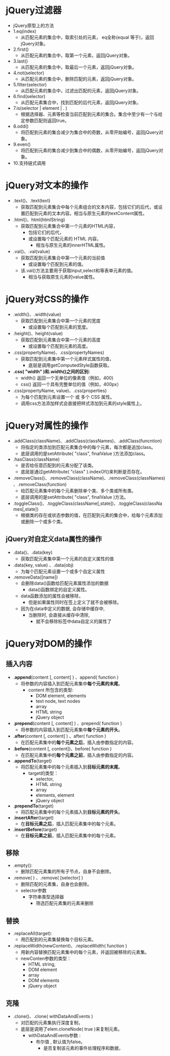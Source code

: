 # jQuery过滤器

- jQuery原型上的方法
- 1.eq(index)
  - 从匹配元素的集合中，取索引处的元素， eq全称(equal 等于)，返回jQuery对象。
- 2.first()
  - 从匹配元素的集合中，取第一个元素，返回jQuery对象。
- 3.last()
  - 从匹配元素的集合中，取最后一个元素，返回jQuery对象。
- 4.not(selector)
  - 从匹配元素的集合中，删除匹配的元素，返回jQuery对象。
- 5.filter(selector)
  - 从匹配元素的集合中，过滤出匹配的元素，返回jQuery对象。
- 6.find(selector)
  - 从匹配元素集合中，找到匹配的后代元素，返回jQuery对象。
- 7.is(selector | element |  . )
  - 根据选择器、元素等检查当前匹配到元素的集合。集合中至少有一个与给定参数匹配则返回true。
- 8.odd() 
  - 将匹配到元素的集合减少为集合中的奇数，从零开始编号，返回jQuery对象。
- 9.even()
  - 将匹配到元素的集合减少到集合中的偶数，从零开始编号，返回jQuery对象。
- 10.支持链式调用



# jQuery对文本的操作

- .text()、.text(text)
  - 获取匹配到元素集合中每个元素组合的文本内容，包括它们的后代，或设置匹配到元素的文本内容。相当与原生元素的textContent属性。
- .html()、html(htmlString)
  - 获取匹配到元素集合中第一个元素的HTML内容，
    - 包括它们的后代，
    - 或设置每个匹配元素的 HTML 内容。
      - 相当与原生元素的innerHTML属性。
- .val()、.val(value)
  - 获取匹配到元素集合中第一个元素的当前值 
    - 或设置每个匹配到元素的值。
  - 该.val()方法主要用于获取input,select和等表单元素的值。
    - 相当与获取原生元素的value属性。

# jQuery对CSS的操作

- .width()、.width(value)
  - 获取匹配到元素集合中第一个元素的宽度
    - 或设置每个匹配到元素的宽度。
- .height()、height(value)
  - 获取匹配到元素集合中第一个元素的高度
    - 或设置每个匹配到元素的高度。
- .css(propertyName)、.css(propertyNames)
  - 获取匹配到元素集中第一个元素样式属性的值，
    - 底层是调用getComputedStyle函数获取。
- **.css( "width" )和.width()之间的区别:**
  - width() 返回一个无单位的像素值（例如，400)
  - css() 返回一个具有完整单位的值（例如，400px）
- .css(propertyName, value)、.css(properties)
  - 为每个匹配到元素设置一个 或 多个 CSS 属性。
  - 调用css方法添加样式会直接把样式添加到元素的style属性上。



# jQuery对属性的操作

- .addClass(className)、.addClass(classNames)、.addClass(funcntion)
  - 将指定的类添加到匹配元素集合中的每个元素，每次都是追加class。
  - 底层调用的是setAttribute( "class", finalValue )方法添加class。
- .hasClass(className)
  - 是否给任意匹配到的元素分配了该类。
  - 底层是通过getAttribute( "class" ).indexOf()来判断是否存在。
- .removeClass()、.removeClass(className)、.removeClass(classNames)、.removeClass(function)
  - 给匹配元素集中的每个元素删除单个类、多个类或所有类。
  - 底层调用的是setAttribute( "class", finalValue )方法。
- .toggleClass()、.toggleClass(className[,state])、.toggleClass(classNames[,state])
  - 根据类的存在或状态参数的值，在匹配到元素的集合中，给每个元素添加或删除一个或多个类。

## jQuery对自定义data属性的操作

- .data()、.data(key)
  - 获取匹配元素集中第一个元素的自定义属性的值
- .data(key, value) 、.data(obj)
  - 为每个匹配元素设置一个或多个自定义属性
- .removeData([name]) 
  - 会删除data()函数给匹配元素属性添加的数据 
    - data()函数绑定的自定义属性。
  - data函数添加的属性会被移除，
    - 但是如果属性同时在签上定义了就不会被移除。
  - 因为在data中定义的数据, 会存储中缓存中, 
    - 当删除时, 会直接从缓存中清除, 
      - 就不会移除标签中data自定义的属性了 

# jQuery对DOM的操作

## 插入内容

- .**append**(content [, content] ) 、append( function )
  - 将参数的内容插入到匹配元素集中**每个元素的末尾**。
    - content 所包含的类型: 
      - DOM element, elements 
      - text node,  text nodes
      - array
      - HTML string
      - jQuery object
- .**prepend**(content [, content] ) 、prepend( function )
  - 将参数的内容插入到匹配元素集中**每个元素的开头**。
- .**after**(content [, content] ) 、after( function )
  - 在匹配元素集中的**每个元素之后**，插入由参数指定的内容。
- .**before**(content [, content])、before( function )
  - 在匹配元素集中的**每个元素之前**，插入由参数指定的内容。
- .**appendTo**(target)
  - 将匹配元素集中的每个元素插入到**目标元素的末尾**。
    - target的类型：
      - selector, 
      - HTML string
      - array 
      - elements, element
      - jQuery object
- .**prependTo**(target)
  - 将匹配元素集中的每个元素插入到**目标元素的开头**。
- .**insertAfter**(target)
  - 在**目标元素之后**，插入匹配元素集中的每个元素。
- .**insertBefore**(target) 
  - 在**目标元素之前**，插入匹配元素集中的每个元素。

## 移除

- .empty():  
  - 删除匹配元素集的所有子节点，自身不会删除。
- .remove( ) 、.remove( [selector] )
  - 删除匹配的元素集，自身也会删除。
  - selector参数
    - 字符串类型选择器
      - 筛选匹配元素集的元素来删除

## 替换

- .replaceAll(target): 
  - 用匹配到的元素集替换每个目标元素。
- .replaceWidth(newContent)、.replaceWidth( function )
  - 用新内容替换匹配元素集中的每个元素，并返回被移除的元素集。
  - newConten参数的类型： 
    - HTML string,
    - DOM element
    - array 
    - DOM elements
    - jQuery object

## 克隆

- .clone()、.clone( withDataAndEvents )
  - 对匹配的元素集执行深度复制，
  - 底层是调用了elem.cloneNode( true )来复制元素。
    - withDataAndEvents参数 : 
      - 布尔值 ,  默认值为false。
        - 是否复制该元素的事件处理程序和数据，

